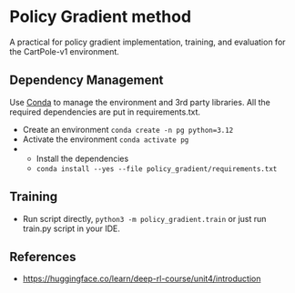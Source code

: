 # Policy Gradient method
A practical for policy gradient implementation, training, and evaluation for the CartPole-v1 environment.

## Dependency Management
Use [Conda](https://docs.conda.io/projects/conda/en/latest/user-guide/getting-started.html) to manage the environment and 3rd party libraries.
All the required dependencies are put in requirements.txt.
* Create an environment `conda create -n pg python=3.12`
* Activate the environment `conda activate pg`
* * Install the dependencies 
  * `conda install --yes --file policy_gradient/requirements.txt`

## Training
* Run script directly, `python3 -m policy_gradient.train` or just run train.py script in your IDE.

## References
* https://huggingface.co/learn/deep-rl-course/unit4/introduction